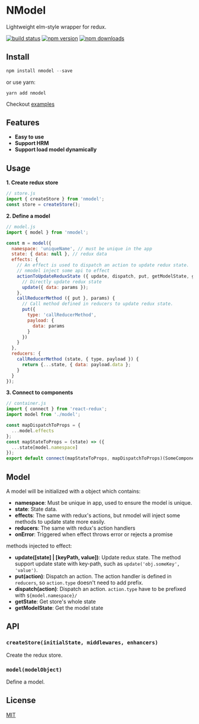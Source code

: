NModel
===========
Lightweight elm-style wrapper for redux.

[![build status](https://img.shields.io/travis/gcfeng/nmodel/master.svg?style=flat-square)](https://travis-ci.org/gcfeng/nmodel)
[![npm version](https://img.shields.io/npm/v/nmodel.svg?style=flat-square)](https://www.npmjs.com/package/nmodel)
[![npm downloads](https://img.shields.io/npm/dm/nmodel.svg?style=flat-square)](https://www.npmjs.com/package/nmodel)

## Install

```js
npm install nmodel --save
```

or use yarn:

```
yarn add nmodel
```

Checkout [examples](https://github.com/gcfeng/react-template)

## Features
- **Easy to use**
- **Support HRM**
- **Support load model dynamically**

## Usage
**1. Create redux store**
```js
// store.js
import { createStore } from 'nmodel';
const store = createStore();
```

**2. Define a model**
```js
// model.js
import { model } from 'nmodel';

const m = model({
  namespace: 'uniqueName', // must be unique in the app
  state: { data: null }, // redux data
  effects: {
    // An effect is used to dispatch an action to update redux state.
    // nmodel inject some api to effect
    actionToUpdateReduxState ({ update, dispatch, put, getModelState, getState }, params) {
      // Directly update redux state
      update({ data: params });
    },
    callReducerMethod ({ put }, params) {
      // Call method defined in reducers to update redux state.
      put({
        type: 'callReducerMethod',
        payload: {
          data: params
        }
      })
    }
  },
  reducers: {
    callReducerMethod (state, { type, payload }) {
      return {...state, { data: payload.data };
    }
  }
});
```

**3. Connect to components**
```js
// container.js
import { connect } from 'react-redux';
import model from './model';

const mapDispatchToProps = {
  ...model.effects
};
const mapStateToProps = (state) => ({
  ...state[model.namespace]
});
export default connect(mapStateToProps, mapDispatchToProps)(SomeComponent);
```

## Model
A model will be initialized with a object which contains:
- **namespace**: Must be unique in app, used to ensure the model is unique.
- **state**: State data.
- **effects**: The same with redux's actions, but nmodel will inject some methods to update state more easily.
- **reducers**: The same with redux's action handlers
- **onError**: Triggered when effect throws error or rejects a promise

methods injected to effect:
- **update([state] | [keyPath, value])**: Update redux state. The method support update state with key-path, such as `update('obj.someKey', 'value')`.
- **put(action)**: Dispatch an action. The action handler is defined in `reducers`, so `action.type` doesn't need to add prefix.
- **dispatch(action)**: Dispatch an action. `action.type` have to be prefixed with `${model.namespace}/`
- **getState**: Get store's whole state
- **getModelState**: Get the model state

## API
### `createStore(initialState, middlewares, enhancers)`
Create the redux store.

### `model(modelObject)`
Define a model.

## License
[MIT](https://tldrlegal.com/license/mit-license)

